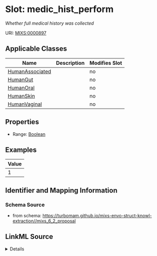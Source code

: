 # Slot: medic_hist_perform


_Whether full medical history was collected_



URI: [MIXS:0000897](https://w3id.org/mixs/0000897)



<!-- no inheritance hierarchy -->




## Applicable Classes

| Name | Description | Modifies Slot |
| --- | --- | --- |
[HumanAssociated](HumanAssociated.md) |  |  no  |
[HumanGut](HumanGut.md) |  |  no  |
[HumanOral](HumanOral.md) |  |  no  |
[HumanSkin](HumanSkin.md) |  |  no  |
[HumanVaginal](HumanVaginal.md) |  |  no  |







## Properties

* Range: [Boolean](Boolean.md)






## Examples

| Value |
| --- |
| 1 |

## Identifier and Mapping Information







### Schema Source


* from schema: https://turbomam.github.io/mixs-envo-struct-knowl-extraction//mixs_6_2_proposal




## LinkML Source

<details>
```yaml
name: medic_hist_perform
description: Whether full medical history was collected
title: medical history performed
notes:
- history
examples:
- value: '1'
from_schema: https://turbomam.github.io/mixs-envo-struct-knowl-extraction//mixs_6_2_proposal
rank: 1000
slot_uri: MIXS:0000897
multivalued: false
alias: medic_hist_perform
domain_of:
- HumanAssociated
- HumanGut
- HumanOral
- HumanSkin
- HumanVaginal
range: boolean
required: false
recommended: false

```
</details>
